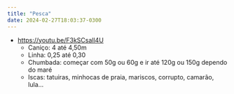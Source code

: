```yaml
---
title: "Pesca"
date: 2024-02-27T18:03:37-0300
---
```

- https://youtu.be/F3kSCsall4U
    - Caniço: 4 até 4,50m
    - Linha: 0,25 até 0,30
    - Chumbada: começar com 50g ou 60g e ir até 120g ou 150g dependo do maré
    - Iscas: tatuiras, minhocas de praia, mariscos, corrupto, camarão, lula...